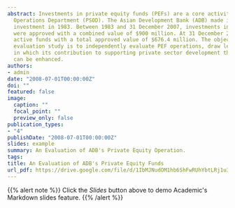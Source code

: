 ```yaml
---
abstract: Investments in private equity funds (PEFs) are a core activity for the Private Sector
  Operations Department (PSOD). The Asian Development Bank (ADB) made its first PEF equity
  investment in 1983. Between 1983 and 31 December 2007, investments in a total of 75 PEFs
  were approved with a combined value of $900 million. At 31 December 2007, PSOD had 40
  active funds with a total approved value of $676.4 million. The objective of this special 
  evaluation study is to independently evaluate PEF operations, draw lessons, and identify ways 
  in which its contribution to supporting private sector development through the use of PEF instruments 
  can be enhanced.
authors:
- admin
date: "2008-07-01T00:00:00Z"
doi: ""
featured: false
image:
  caption: ""
  focal_point: ""
  preview_only: false
publication_types:
- "4"
publishDate: "2008-07-01T00:00:00Z"
slides: example
summary: An Evaluation of ADB's Private Equity Operation.
tags:
title: An Evaluation of ADB's Private Equity Funds
url_pdf: https://drive.google.com/file/d/1IbMJNudOM1hb6ShFwRUhYbtLRj1u3xNm
---
```


{{% alert note %}}
Click the *Slides* button above to demo Academic's Markdown slides feature.
{{% /alert %}}

